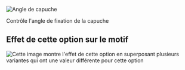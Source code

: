 ![Angle de capuche](./hoodangle.svg)

Contrôle l'angle de fixation de la capuche

## Effet de cette option sur le motif

![Cette image montre l'effet de cette option en superposant plusieurs variantes qui ont une valeur différente pour cette option](huey_hoodangle_sample.svg "Effet de cette option sur le motif")
